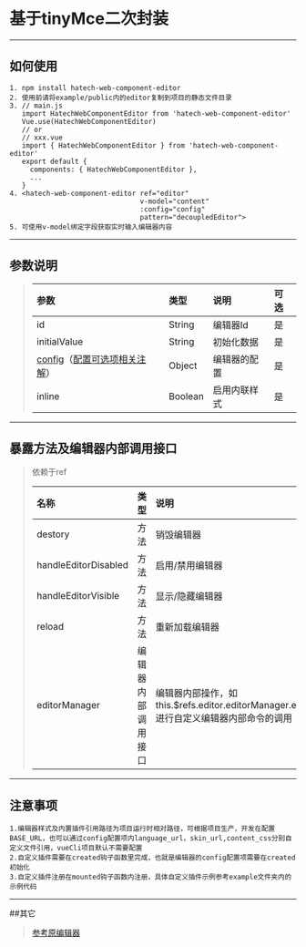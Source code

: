 # 基于tinyMce二次封装
***
## 如何使用
    1. npm install hatech-web-component-editor
    2. 使用前请将example/public内的editor复制到项目的静态文件目录
    3. // main.js
       import HatechWebComponentEditor from 'hatech-web-component-editor'
       Vue.use(HatechWebComponentEditor)
       // or
       // xxx.vue
       import { HatechWebComponentEditor } from 'hatech-web-component-editor'
       export default {
         components: { HatechWebComponentEditor },
         ...
       }
    4. <hatech-web-component-editor ref="editor"
                                    v-model="content"
                                    :config="config"
                                    pattern="decoupledEditor">
    5. 可使用v-model绑定字段获取实时输入编辑器内容
***
## 参数说明
>| 参数 | 类型 | 说明 | 可选 | 
>|  :---- | :---- | :---- | :---- |
>| id | String | 编辑器Id | 是 |
>| initialValue | String | 初始化数据 | 是 |
>| [config][configUrl]（[配置可选项相关注解][configAnnotationUrl]） | Object | 编辑器的配置 | 是 |
>| inline| Boolean | 启用内联样式 | 是 |
***
## 暴露方法及编辑器内部调用接口
>依赖于ref
>
>| 名称 | 类型 | 说明 | 参数 | 
>|  :---- | :---- | :---- | :---- |
>| destory | 方法 | 销毁编辑器 | 无 |
>| handleEditorDisabled | 方法 | 启用/禁用编辑器 | bol（Boolean） |
>| handleEditorVisible | 方法 | 显示/隐藏编辑器 | bol（Boolean） |
>| reload| 方法 | 重新加载编辑器 | 无 |
>| editorManager | 编辑器内部调用接口 | 编辑器内部操作，如this.$refs.editor.editorManager.execCommand('handleDialogClose')进行自定义编辑器内部命令的调用 | 无  |
***
## 注意事项
    1.编辑器样式及内置插件引用路径为项目运行时相对路径，可根据项目生产，开发在配置BASE_URL，也可以通过config配置项内language_url，skin_url,content_css分别自定义文件引用，vueCli项目默认不需要配置
    2.自定义插件需要在created钩子函数里完成，也就是编辑器的config配置项需要在created初始化
    3.自定义插件注册在mounted钩子函数内注册，具体自定义插件示例参考example文件夹内的示例代码
***
##其它
>[参考原编辑器][tinyMceUrl]

[configUrl]: ./example/src/config.js
[configAnnotationUrl]: ./example/README.md
[tinyMceUrl]: https://www.tiny.cloud/docs/quick-start/
